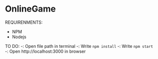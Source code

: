 # OnlineGame

REQUIRENMENTS:
  - NPM
  - Nodejs

TO DO:
  -: Open file path in terminal
  -: Write `npm install`
  -: Write `npm start`
  -: Open http://localhost:3000 in browser

